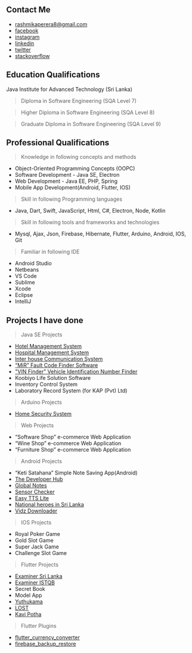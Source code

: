 
## Contact Me

 - rashmikaperera8@gmail.com
 - [facebook](https://www.facebook.com/rashmika.perera.161)
 - [instagram](https://www.instagram.com/zeesha.sheha/?igshid=1txgsgm7hfeg3)
 - [linkedin](http://linkedin.com/in/shehan-rashmika-76aa73161)
 - [twitter](https://twitter.com/SH_RASH)
 - [stackoverflow](https://stackoverflow.com/users/9103981/shehan-rashmika-perera)

## Education Qualifications

Java Institute for Advanced Technology (Sri Lanka)

> Diploma in Software Engineering (SQA Level 7)

>  Higher Diploma in Software Engineering (SQA Level 8)

>  Graduate Diploma in Software Engineering (SQA Level 9)

## Professional Qualifications

> Knowledge in following concepts and methods

 - Object-Oriented Programming Concepts (OOPC)
 - Software Development - Java SE, Electron
 - Web Development - Java EE, PHP, Spring
 - Mobile App Development(Android, Flutter, IOS)

> Skill in following Programming languages 

- Java, Dart, Swift, JavaScript, Html, C#, Electron, Node, Kotlin

> Skill in following tools and frameworks and technologies

- Mysql, Ajax, Json, Firebase, Hibernate, Flutter, Arduino, Android, IOS, Git

> Familiar in following IDE

- Android Studio
- Netbeans
- VS Code
- Sublime
- Xcode
- Eclipse
- IntelliJ

## Projects I have done

> Java SE Projects

- [Hotel Management System ](https://www.youtube.com/watch?v=tsCv-ZVNsVg&ab_channel=TechnogenSoftwares)
- [Hospital Management System ](https://www.youtube.com/watch?v=lMevqM0oGuo)
- [Inter house Communication System](https://www.youtube.com/watch?v=hkMceLM0Fac)
- [“MiR” Fault Code Finder Software](https://www.youtube.com/watch?v=E3YZ4tA0egs)
- ["VIN Finder" Vehicle Identification Number Finder ](https://youtu.be/TPTVQDbb_Fg)
- Koobiyo Life Solution Software
- Inventory Control System
- Laboratory Record System (for KAP (Pvt) Ltd)

> Arduino Projects

- [Home Security System ](https://www.youtube.com/watch?v=bcVOemEk3p0&feature=youtu.be)

> Web Projects

- “Software Shop” e-commerce Web Application
- “Wine Shop” e-commerce Web Application
- “Furniture Shop” e-commerce Web Application

> Android Projects

- “Keti Satahana” Simple Note Saving App(Android)
- [The Developer Hub](https://play.google.com/store/apps/details?id=com.zeesha.sheha.developerhub)
- [Global Notes](https://play.google.com/store/apps/details?id=com.zeesha.sheha.freenotes)
- [Sensor Checker](https://play.google.com/store/apps/details?id=com.zeesha.sheha.sensor_checker)
- [Easy TTS Lite](https://play.google.com/store/apps/details?id=com.zeesha.sheha.tts)
- [National heroes in Sri Lanka](https://play.google.com/store/apps/details?id=com.zeesha.sheha.sl_heroes)
- [Vidz Downloader](https://play.google.com/store/apps/details?id=com.dilan.vid.vidz_downloader)

> IOS Projects

- Royal Poker Game
- Gold Slot Game
- Super Jack Game
- Challenge Slot Game

> Flutter Projects

- [Examiner Sri Lanka](https://play.google.com/store/apps/details?id=com.treinetic.examiner)
- [Examiner ISTQB](https://play.google.com/store/apps/details?id=com.treinetic.examiner.istqb)
- Secret Book
- Model App
- [Yuthukama](https://play.google.com/store/apps/details?id=com.treinetic.yuthukama)
- [LOST](https://play.google.com/store/apps/details?id=com.zeesha.sheha.lostapp)
- [Kavi Potha](https://play.google.com/store/apps/details?id=com.zeesha.sheha.kavipotha)

> Flutter Plugins

- [flutter_currency_converter](https://pub.dev/packages/flutter_currency_converter)
- [firebase_backup_restore](https://pub.dev/packages/firebase_backup_restore)







